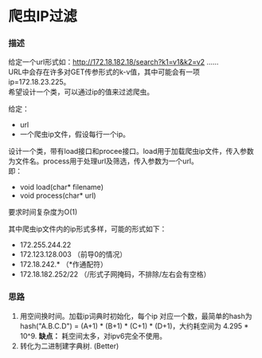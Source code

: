 # 爬虫IP过滤

### 描述
给定一个url形式如：http://172.18.182.18/search?k1=v1&k2=v2 ……  
URL中会存在许多对GET传参形式的k-v值，其中可能会有一项ip=172.18.23.225。  
希望设计一个类，可以通过ip的值来过滤爬虫。  

给定：  

+ url  
+ 一个爬虫ip文件，假设每行一个ip。

设计一个类，带有load接口和procee接口。load用于加载爬虫ip文件，传入参数为文件名。process用于处理url及筛选，传入参数为一个url。  
即：  

+ void load(char* filename)  
+ void process(char* url)

要求时间复杂度为O(1)

其中爬虫ip文件内的ip形式多样，可能的形式如下：

+ 172.255.244.22  
+ 172.123.128.003   （前导0的情况）  
+ 172.18.242.*      （*作通配符）   
+ 172.18.182.252/22 （/形式子网掩码，不排除/左右会有空格）


### 思路
1. 用空间换时间。加载ip词典时初始化，每个ip 对应一个数，最简单的hash为hash("A.B.C.D") = (A+1) * (B+1) * (C+1) * (D+1)，大约耗空间为 4.295 * 10^9.  **缺点：** 耗空间太多，对ipv6完全不使用。
2. 转化为二进制建字典树. (Better)

